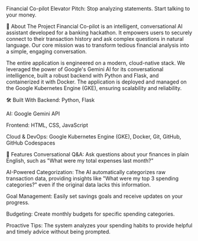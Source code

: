 Financial Co-pilot
Elevator Pitch: Stop analyzing statements. Start talking to your money.

🚀 About The Project
Financial Co-pilot is an intelligent, conversational AI assistant developed for a banking hackathon. It empowers users to securely connect to their transaction history and ask complex questions in natural language. Our core mission was to transform tedious financial analysis into a simple, engaging conversation.

The entire application is engineered on a modern, cloud-native stack. We leveraged the power of Google's Gemini AI for its conversational intelligence, built a robust backend with Python and Flask, and containerized it with Docker. The application is deployed and managed on the Google Kubernetes Engine (GKE), ensuring scalability and reliability.

🛠️ Built With
Backend: Python, Flask

AI: Google Gemini API

Frontend: HTML, CSS, JavaScript

Cloud & DevOps: Google Kubernetes Engine (GKE), Docker, Git, GitHub, GitHub Codespaces

🎯 Features
Conversational Q&A: Ask questions about your finances in plain English, such as "What were my total expenses last month?"

AI-Powered Categorization: The AI automatically categorizes raw transaction data, providing insights like "What were my top 3 spending categories?" even if the original data lacks this information.

Goal Management: Easily set savings goals and receive updates on your progress.

Budgeting: Create monthly budgets for specific spending categories.

Proactive Tips: The system analyzes your spending habits to provide helpful and timely advice without being prompted.
